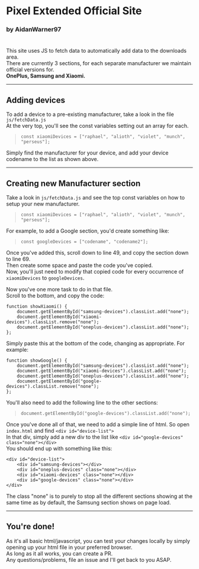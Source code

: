 # Pixel Extended Official Site
### by AidanWarner97
#

This site uses JS to fetch data to automatically add data to the downloads area.  
There are currently 3 sections, for each separate manufacturer we maintain official versions for.  
**OnePlus, Samsung and Xiaomi.**  
___

## Adding devices
To add a device to a pre-existing manufacturer, take a look in the file `js/fetchData.js`  
At the very top, you'll see the const variables setting out an array for each.  
  
>`const xiaomiDevices = ["raphael", "alioth", "violet", "munch", "perseus"];`  

Simply find the manufacturer for your device, and add your device codename to the list as shown above.

___

## Creating new Manufacturer section
Take a look in `js/fetchData.js` and see the top const variables on how to setup your new manufacturer.  
>`const xiaomiDevices = ["raphael", "alioth", "violet", "munch", "perseus"];`  
  
For example, to add a Google section, you'd create something like:
>`const googleDevices = ["codename", "codename2"];`
  
Once you've added this, scroll down to line 49, and copy the section down to line 69.  
Then create some space and paste the code you've copied.  
Now, you'll just need to modify that copied code for every occurrence of `xiaomiDevices` to `googleDevices`.  
  
Now you've one more task to do in that file.  
Scroll to the bottom, and copy the code:
```
function showXiaomi() {
    document.getElementById("samsung-devices").classList.add("none");
    document.getElementById("xiaomi-devices").classList.remove("none");
    document.getElementById("oneplus-devices").classList.add("none");
}; 
```
Simply paste this at the bottom of the code, changing as appropriate.  For example:
```
function showGoogle() {
    document.getElementById("samsung-devices").classList.add("none");
    document.getElementById("xiaomi-devices").classList.add("none");
    document.getElementById("oneplus-devices").classList.add("none");
    document.getElementById("google-devices").classList.remove("none");
};
```

You'll also need to add the following line to the other sections:
>`document.getElementById("google-devices").classList.add("none");`
  
Once you've done all of that, we need to add a simple line of html.  So open `index.html` and find `<div id="device-list">`  
In that div, simply add a new div to the list like `<div id="google-devices" class="none"></div>`  
You should end up with something like this:
```
<div id="device-list">
    <div id="samsung-devices"></div>
    <div id="oneplus-devices" class="none"></div>
    <div id="xiaomi-devices" class="none"></div>
    <div id="google-devices" class="none"></div>
</div>
```
The class "none" is to purely to stop all the different sections showing at the same time as by default, the Samsung section shows on page load.
___

## You're done!
As it's all basic html/javascript, you can test your changes locally by simply opening up your html file in your preferred browser.  
As long as it all works, you can create a PR.  
Any questions/problems, file an issue and I'll get back to you ASAP.